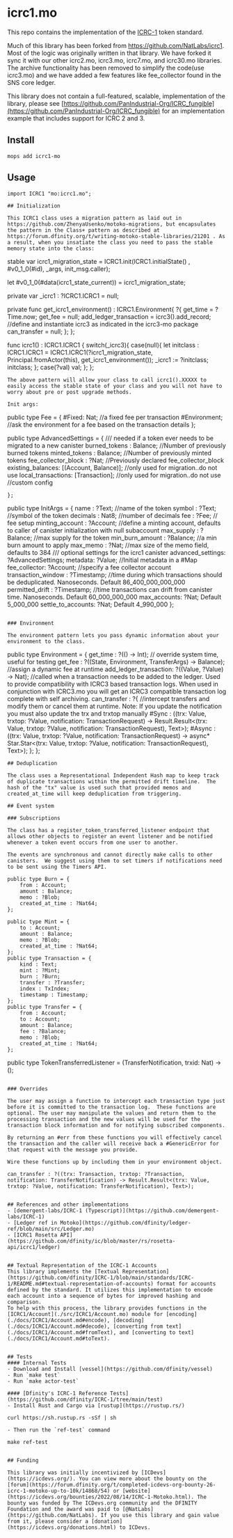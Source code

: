 # icrc1.mo

This repo contains the implementation of the 
[ICRC-1](https://github.com/dfinity/ICRC-1) token standard. 

Much of this library has been forked from https://github.com/NatLabs/icrc1.  Most of the logic was originally written in that library. We have forked it sync it with our other icrc2.mo, icrc3.mo, icrc7.mo, and icrc30.mo libraries.  The archive functionality has been removed to simplify the code(use icrc3.mo) and we have added a few features like fee_collector found in the SNS core ledger.

This library does not contain a full-featured, scalable, implementation of the library, please see [https://github.com/PanIndustrial-Org/ICRC_fungible](https://github.com/PanIndustrial-Org/ICRC_fungible) for an implementation example that includes support for ICRC 2 and 3.

## Install
```
mops add icrc1-mo
```

## Usage
```motoko
import ICRC1 "mo:icrc1.mo";

## Initialization

This ICRC1 class uses a migration pattern as laid out in https://github.com/ZhenyaUsenko/motoko-migrations, but encapsulates the pattern in the Class+ pattern as described at https://forum.dfinity.org/t/writing-motoko-stable-libraries/21201 . As a result, when you insatiate the class you need to pass the stable memory state into the class:

```

stable var icrc1_migration_state = ICRC1.init(ICRC1.initialState() , #v0_1_0(#id), _args, init_msg.caller);

  let #v0_1_0(#data(icrc1_state_current)) = icrc1_migration_state;

  private var _icrc1 : ?ICRC1.ICRC1 = null;

  private func get_icrc1_environment() : ICRC1.Environment{
    ?{
      get_time = ?Time.now;
      get_fee = null;
      add_ledger_transaction = icrc3().add_record; //define and instantiate icrc3 as indicated in the icrc3-mo package
      can_transfer = null;
    };
  };

  func icrc1() : ICRC1.ICRC1 {
    switch(_icrc3){
      case(null){
        let initclass : ICRC1.ICRC1 = ICRC1.ICRC1(?icrc1_migration_state, Principal.fromActor(this), get_icrc1_environment());
        _icrc1 := ?initclass;
        initclass;
      };
      case(?val) val;
    };
  };

```
The above pattern will allow your class to call icrc1().XXXXX to easily access the stable state of your class and you will not have to worry about pre or post upgrade methods.

Init args:

```

  public type Fee = {
    #Fixed: Nat; //a fixed fee per transaction
    #Environment; //ask the environment for a fee based on the transaction details
  };

   public type AdvancedSettings = {
        /// needed if a token ever needs to be migrated to a new canister
        burned_tokens : Balance; //Number of previously burned tokens
        minted_tokens : Balance; //Number of previously minted tokens
        fee_collector_block : ?Nat; //Previously declared fee_collector_block  
        existing_balances: [(Account, Balance)]; //only used for migration..do not use
        local_transactions: [Transaction]; //only used for migration..do not use
        //custom config
        
    };

  public type InitArgs = {
        name : ?Text; //name of the token
        symbol : ?Text; //symbol of the token
        decimals : Nat8; //number of decimals
        fee : ?Fee; // fee setup
        minting_account : ?Account; //define a minting account, defaults to caller of canister initialization with null subaccount
        max_supply : ?Balance; //max supply for the token
        min_burn_amount : ?Balance; //a min burn amount to apply
        max_memo : ?Nat; //max size of the memo field, defaults to 384
        /// optional settings for the icrc1 canister
        advanced_settings: ?AdvancedSettings;
        metadata: ?Value; //Initial metadata in a #Map
        fee_collector: ?Account; //specify a fee collector account
        transaction_window : ?Timestamp; //time during which transactions should be deduplicated. Nanoseconds. Default 86_400_000_000_000
        permitted_drift : ?Timestamp; //time transactions can drift from canister time. Nanoseconds. Default 60_000_000_000
        max_accounts: ?Nat; Default 5_000_000
        settle_to_accounts: ?Nat; Default 4_990_000
    };
```

### Environment

The environment pattern lets you pass dynamic information about your environment to the class.

```
public type Environment = {
    get_time : ?(() -> Int); // override system time, useful for testing
    get_fee : ?((State, Environment, TransferArgs) -> Balance); //assign a dynamic fee at runtime
    add_ledger_transaction: ?((Value, ?Value) -> Nat); //called when a transaction needs to be added to the ledger.  Used to provide compatibility with ICRC3 based transaction logs. When used in conjunction with ICRC3.mo you will get an ICRC3 compatible transaction log complete with self archiving.
    can_transfer : ?{ //intercept transfers and modify them or cancel them at runtime. Note: If you update the notification you must also update the trx and trxtop manually
      #Sync : ((trx: Value, trxtop: ?Value, notification: TransactionRequest) -> Result.Result<(trx: Value, trxtop: ?Value, notification: TransactionRequest), Text>);
      #Async : ((trx: Value, trxtop: ?Value, notification: TransactionRequest) -> async* Star.Star<(trx: Value, trxtop: ?Value, notification: TransactionRequest), Text>);
    };
  };
```
## Deduplication

The class uses a Representational Independent Hash map to keep track of duplicate transactions within the permitted drift timeline.  The hash of the "tx" value is used such that provided memos and created_at_time will keep deduplication from triggering.

## Event system

### Subscriptions

The class has a register_token_transferred_listener endpoint that allows other objects to register an event listener and be notified whenever a token event occurs from one user to another.

The events are synchronous and cannot directly make calls to other canisters.  We suggest using them to set timers if notifications need to be sent using the Timers API.

```

    public type Burn = {
        from : Account;
        amount : Balance;
        memo : ?Blob;
        created_at_time : ?Nat64;
    };

    public type Mint = {
        to : Account;
        amount : Balance;
        memo : ?Blob;
        created_at_time : ?Nat64;
    };
    public type Transaction = {
        kind : Text;
        mint : ?Mint;
        burn : ?Burn;
        transfer : ?Transfer;
        index : TxIndex;
        timestamp : Timestamp;
    };
    public type Transfer = {
        from : Account;
        to : Account;
        amount : Balance;
        fee : ?Balance;
        memo : ?Blob;
        created_at_time : ?Nat64;
    };

  public type TokenTransferredListener = (TransferNotification, trxid: Nat) -> ();

```

### Overrides

The user may assign a function to intercept each transaction type just before it is committed to the transaction log.  These functions are optional. The user may manipulate the values and return them to the processing transaction and the new values will be used for the transaction block information and for notifying subscribed components.

By returning an #err from these functions you will effectively cancel the transaction and the caller will receive back a #GenericError for that request with the message you provide.

Wire these functions up by including them in your environment object.

```
    can_transfer : ?((trx: Transaction, trxtop: ?Transaction, notification: TransferNotification) -> Result.Result<(trx: Value, trxtop: ?Value, notification: TransferNotification), Text>);

```

## References and other implementations
- [demergent-labs/ICRC-1 (Typescript)](https://github.com/demergent-labs/ICRC-1)
- [Ledger ref in Motoko](https://github.com/dfinity/ledger-ref/blob/main/src/Ledger.mo)
- [ICRC1 Rosetta API](https://github.com/dfinity/ic/blob/master/rs/rosetta-api/icrc1/ledger)


## Textual Representation of the ICRC-1 Accounts
This library implements the [Textual Representation](https://github.com/dfinity/ICRC-1/blob/main/standards/ICRC-1/README.md#textual-representation-of-accounts) format for accounts defined by the standard. It utilizes this implementation to encode each account into a sequence of bytes for improved hashing and comparison.
To help with this process, the library provides functions in the [ICRC1/Account](./src/ICRC1/Account.mo) module for [encoding](./docs/ICRC1/Account.md#encode), [decoding](./docs/ICRC1/Account.md#decode), [converting from text](./docs/ICRC1/Account.md#fromText), and [converting to text](./docs/ICRC1/Account.md#toText).


## Tests
#### Internal Tests
- Download and Install [vessel](https://github.com/dfinity/vessel)
- Run `make test` 
- Run `make actor-test`

#### [Dfinity's ICRC-1 Reference Tests](https://github.com/dfinity/ICRC-1/tree/main/test)
- Install Rust and Cargo via [rustup](https://rustup.rs/)

```
    curl https://sh.rustup.rs -sSf | sh
```
- Then run the `ref-test` command

```
    make ref-test
```

## Funding

This library was initially incentivized by [ICDevs](https://icdevs.org/). You can view more about the bounty on the [forum](https://forum.dfinity.org/t/completed-icdevs-org-bounty-26-icrc-1-motoko-up-to-10k/14868/54) or [website](https://icdevs.org/bounties/2022/08/14/ICRC-1-Motoko.html). The bounty was funded by The ICDevs.org community and the DFINITY Foundation and the award was paid to [@NatLabs](https://github.com/NatLabs). If you use this library and gain value from it, please consider a [donation](https://icdevs.org/donations.html) to ICDevs.